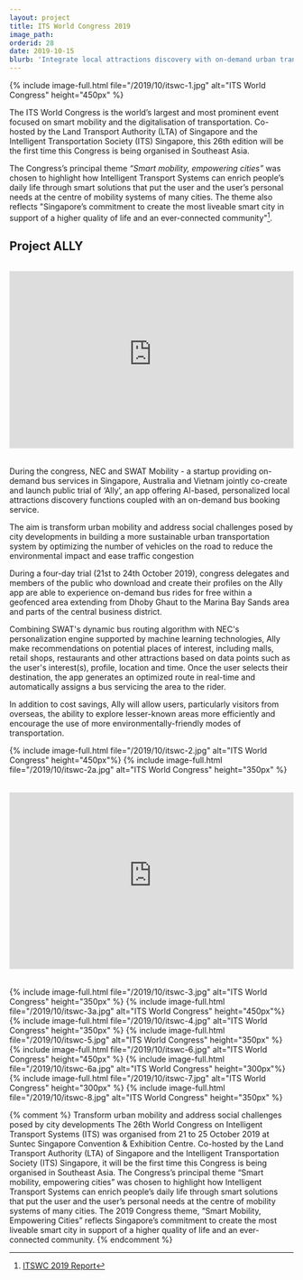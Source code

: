 ```yaml
---
layout: project
title: ITS World Congress 2019
image_path: 
orderid: 28
date: 2019-10-15
blurb: 'Integrate local attractions discovery with on-demand urban transportation system'
---
```


{% include image-full.html file="/2019/10/itswc-1.jpg" alt="ITS World Congress" height="450px" %}

<!--more-->
The ITS World Congress is the world’s largest and most prominent event focused on smart mobility and the digitalisation of transportation. Co-hosted by the Land Transport Authority (LTA) of Singapore and the Intelligent Transportation Society (ITS) Singapore, this 26th edition will be the first time this Congress is being organised in Southeast Asia. 

The Congress’s principal theme _“Smart mobility, empowering cities”_ was chosen to highlight how Intelligent Transport Systems can enrich people’s daily life through
smart solutions that put the user and the user’s personal needs at the centre of mobility systems of many cities. The theme also reflects "Singapore’s commitment to create the most liveable smart city in support of a higher quality of life and an ever-connected community"[^ITSWC]. 

## Project ALLY

<div class="video-container" style="margin:2rem 0">
<iframe  src="https://www.youtube-nocookie.com/embed/R_NRqJHFKFA" title="YouTube video player" frameborder="0" allow="accelerometer; autoplay; clipboard-write; encrypted-media; gyroscope; picture-in-picture" allowfullscreen></iframe>
</div>


During the congress, NEC and SWAT Mobility - a startup providing on-demand bus services in Singapore, Australia and Vietnam jointly co-create and launch public trial of ‘Ally’, an app offering AI-based, personalized local attractions discovery functions coupled with an on-demand bus booking service. 

The aim is transform urban mobility and address social challenges posed by city developments in building a more sustainable urban transportation system by optimizing the number of vehicles on the road to reduce the environmental impact and ease traffic congestion

During a four-day trial (21st to 24th October 2019), congress delegates and members of the public who download and create their profiles on the Ally app are able to experience on-demand bus rides for free within a geofenced area extending from Dhoby Ghaut to the Marina Bay Sands area and parts of the central business district. 

Combining SWAT's dynamic bus routing algorithm with NEC's personalization engine supported by machine learning technologies, Ally make recommendations on potential places of interest, including malls, retail shops, restaurants and other attractions based on data points such as the user's interest(s), profile, location and time. Once the user selects their destination, the app generates an optimized route in real-time and automatically assigns a bus servicing the area to the rider.

In addition to cost savings, Ally will allow users, particularly visitors from overseas, the ability to explore lesser-known areas more efficiently and encourage the use of more environmentally-friendly modes of transportation.

{% include image-full.html file="/2019/10/itswc-2.jpg" alt="ITS World Congress" height="450px"%}
{% include image-full.html file="/2019/10/itswc-2a.jpg" alt="ITS World Congress" height="350px" %}
<div class="video-container" style="margin:2rem 0">
<iframe  src="https://www.youtube-nocookie.com/embed/8D9tygUlBn4" title="YouTube video player" frameborder="0" allow="accelerometer; autoplay; clipboard-write; encrypted-media; gyroscope; picture-in-picture" allowfullscreen></iframe>
</div>
{% include image-full.html file="/2019/10/itswc-3.jpg" alt="ITS World Congress" height="350px" %}
{% include image-full.html file="/2019/10/itswc-3a.jpg" alt="ITS World Congress" height="450px"%}
{% include image-full.html file="/2019/10/itswc-4.jpg" alt="ITS World Congress" height="350px" %}
{% include image-full.html file="/2019/10/itswc-5.jpg" alt="ITS World Congress" height="350px" %}
{% include image-full.html file="/2019/10/itswc-6.jpg" alt="ITS World Congress" height="450px" %}
{% include image-full.html file="/2019/10/itswc-6a.jpg" alt="ITS World Congress" height="300px"%}
{% include image-full.html file="/2019/10/itswc-7.jpg" alt="ITS World Congress" height="300px" %}
{% include image-full.html file="/2019/10/itswc-8.jpg" alt="ITS World Congress" height="350px" %}



<style>
.video-container { position: relative; padding-bottom: 56.25%; padding-top: 30px; height: 0; overflow: hidden; }
.video-container iframe, .video-container object, .video-container embed { position: absolute; top: 0; left: 0; width: 100%; height: 100%; }
</style>

[^ITSWC]:[ITSWC 2019 Report](https://erticonetwork.com/the-singapore-its-world-congress-report-is-now-available/)

{% comment %}
Transform urban mobility and address social challenges posed by city developments
The 26th World Congress on Intelligent Transport Systems (ITS) was organised from 21 to 25 October 2019 at Suntec Singapore Convention & Exhibition Centre. Co-hosted by the Land Transport Authority (LTA) of Singapore and the Intelligent Transportation Society (ITS) Singapore, it will be the first time this Congress is being organised in Southeast Asia. The Congress’s principal theme “Smart mobility, empowering cities” was chosen to highlight how Intelligent Transport Systems can enrich people’s daily life through
smart solutions that put the user and the user’s personal needs at the centre of mobility systems of many cities. 
The 2019 Congress theme, “Smart Mobility, Empowering Cities” reflects Singapore’s commitment to create the most liveable smart city in support of a higher quality of life and an ever-connected community. 
{% endcomment %}